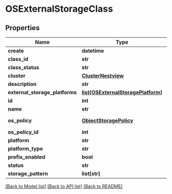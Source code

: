 # OSExternalStorageClass

## Properties
Name | Type | Description | Notes
------------ | ------------- | ------------- | -------------
**create** | **datetime** |  | [optional] 
**class_id** | **str** |  | [optional] 
**class_status** | **str** |  | [optional] 
**cluster** | [**ClusterNestview**](ClusterNestview.md) |  | [optional] 
**description** | **str** |  | [optional] 
**external_storage_platforms** | [**list[OSExternalStoragePlatform]**](OSExternalStoragePlatform.md) |  | [optional] 
**id** | **int** |  | [optional] 
**name** | **str** |  | [optional] 
**os_policy** | [**ObjectStoragePolicy**](ObjectStoragePolicy.md) | used for alert | [optional] 
**os_policy_id** | **int** |  | [optional] 
**platform** | **str** |  | [optional] 
**platform_type** | **str** |  | [optional] 
**prefix_enabled** | **bool** |  | [optional] 
**status** | **str** |  | [optional] 
**storage_pattern** | **list[str]** |  | [optional] 

[[Back to Model list]](../README.md#documentation-for-models) [[Back to API list]](../README.md#documentation-for-api-endpoints) [[Back to README]](../README.md)


